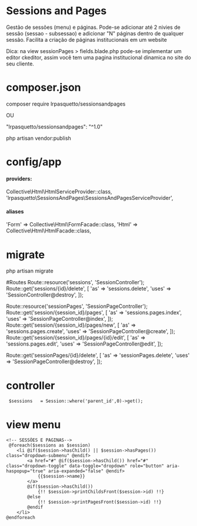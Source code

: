 # Sessions and Pages
Gestão de sessões (menu) e páginas. Pode-se adicionar até 2 nivies de sessão (sessao - subsessao) e adicionar "N" páginas dentro de qualquer sessão. Facilita a criação de páginas institucionais em um website

Dica: na view sessionPages > fields.blade.php pode-se implementar um editor ckeditor, assim você tem uma pagina institucional dinamica no site do seu cliente.

# composer.json
composer require lrpasquetto/sessionsandpages

OU

"lrpasquetto/sessionsandpages": "^1.0"

php artisan vendor:publish

# config/app
#### providers: ####
Collective\Html\HtmlServiceProvider::class,<br>
'lrpasquetto\SessionsAndPages\SessionsAndPagesServiceProvider',

#### aliases ####
'Form'      => Collective\Html\FormFacade::class,
'Html'      => Collective\Html\HtmlFacade::class,

# migrate
php artisan migrate

#Routes
Route::resource('sessions', 'SessionController');
Route::get('sessions/{id}/delete', [
    'as' => 'sessions.delete',
    'uses' => 'SessionController@destroy',
]);

Route::resource('sessionPages', 'SessionPageController');
Route::get('session/{session_id}/pages', [
    'as' => 'sessions.pages.index',
    'uses' => 'SessionPageController@index',
]);
Route::get('session/{session_id}/pages/new', [
    'as' => 'sessions.pages.create',
    'uses' => 'SessionPageController@create',
]);
Route::get('session/{session_id}/pages/{id}/edit', [
    'as' => 'sessions.pages.edit',
    'uses' => 'SessionPageController@edit',
]);


Route::get('sessionPages/{id}/delete', [
    'as' => 'sessionPages.delete',
    'uses' => 'SessionPageController@destroy',
]);

# controller
` $sessions   = Session::where('parent_id',0)->get();`

# view menu
``` 
<!-- SESSÕES E PAGINAS-->
 @foreach($sessions as $session)
    <li @if($session->hasChild() || $session->hasPages()) class="dropdown-submenu" @endif>
        <a href="#" @if($session->hasChild()) href="#" class="dropdown-toggle" data-toggle="dropdown" role="button" aria-haspopup="true" aria-expanded="false" @endif>
            {{$session->name}}
        </a>
        @if($session->hasChild())
            {!! $session->printChildsFront($session->id) !!}
        @else
            {!! $session->printPagesFront($session->id) !!}
        @endif
    </li>
@endforeach
```


